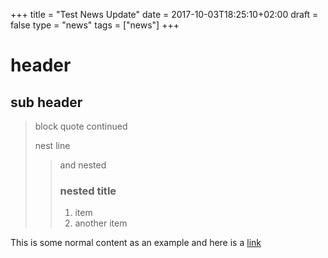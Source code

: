 +++
title = "Test News Update"
date = 2017-10-03T18:25:10+02:00
draft = false
type = "news"
tags = ["news"]
+++

# header

## sub header

> block quote
> continued
>
> nest line
>
> > and nested
> > ### nested title
> >
> > 1. item
> > 2. another item

This is some normal content as an example and here is a [link](http://www.youtube.com/watch?v=YOUTUBE_VIDEO_ID_HERE)